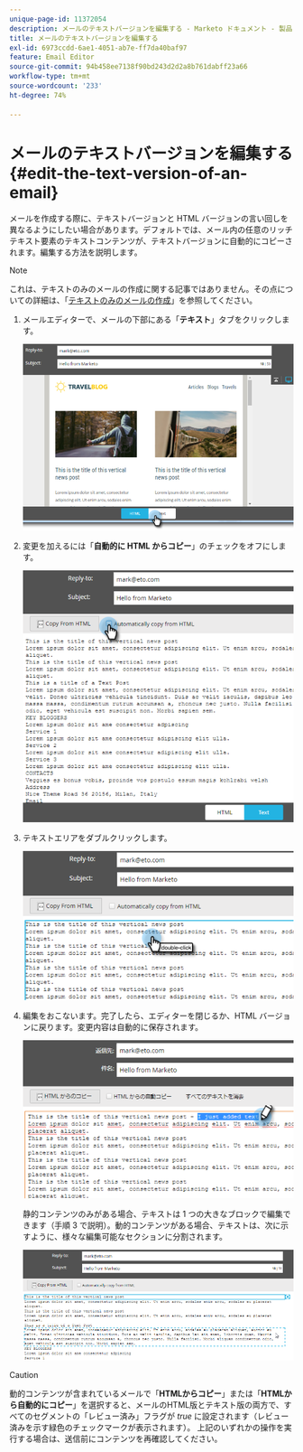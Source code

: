 ```yaml
---
unique-page-id: 11372054
description: メールのテキストバージョンを編集する - Marketo ドキュメント - 製品ドキュメント
title: メールのテキストバージョンを編集する
exl-id: 6973ccdd-6ae1-4051-ab7e-ff7da40baf97
feature: Email Editor
source-git-commit: 94b458ee7138f90bd243d2d2a8b761dabff23a66
workflow-type: tm+mt
source-wordcount: '233'
ht-degree: 74%

---
```


# メールのテキストバージョンを編集する {#edit-the-text-version-of-an-email}

メールを作成する際に、テキストバージョンと HTML バージョンの言い回しを異なるようにしたい場合があります。デフォルトでは、メール内の任意のリッチテキスト要素のテキストコンテンツが、テキストバージョンに自動的にコピーされます。編集する方法を説明します。

>[!NOTE]
>
>これは、テキストのみのメールの作成に関する記事ではありません。その点についての詳細は、「[テキストのみのメールの作成](/help/marketo/product-docs/email-marketing/general/creating-an-email/create-a-text-only-email.md)」を参照してください。

1. メールエディターで、メールの下部にある「**テキスト**」タブをクリックします。

   ![](assets/one-5.png)

1. 変更を加えるには「**自動的に HTML からコピー**」のチェックをオフにします。

   ![](assets/two-5.png)

1. テキストエリアをダブルクリックします。

   ![](assets/three-4.png)

1. 編集をおこないます。完了したら、エディターを閉じるか、HTML バージョンに戻ります。変更内容は自動的に保存されます。

   ![](assets/four-4.png)

   静的コンテンツのみがある場合、テキストは 1 つの大きなブロックで編集できます（手順 3 で説明）。動的コンテンツがある場合、テキストは、次に示すように、様々な編集可能なセクションに分割されます。

   ![](assets/five-3.png)

>[!CAUTION]
>
>動的コンテンツが含まれているメールで「**HTMLからコピー**」または「**HTMLから自動的にコピー**」を選択すると、メールのHTML版とテキスト版の両方で、すべてのセグメントの「レビュー済み」フラグが _true_ に設定されます（レビュー済みを示す緑色のチェックマークが表示されます）。 上記のいずれかの操作を実行する場合は、送信前にコンテンツを再確認してください。
